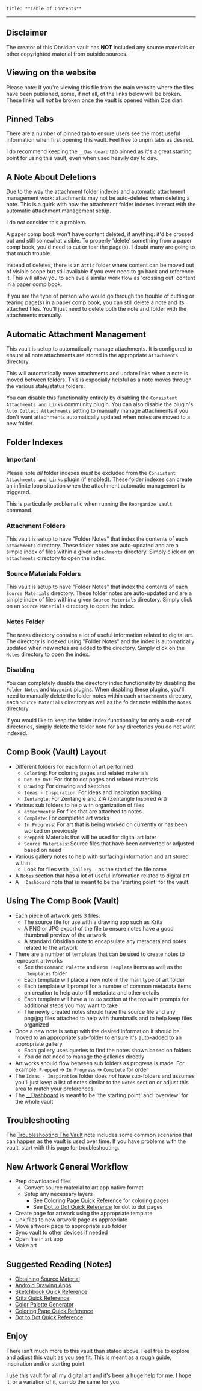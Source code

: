 ```table-of-contents
title: **Table of Contents**
```

---

## Disclaimer

The creator of this Obsidian vault has **NOT** included any source materials or other copyrighted material from outside sources.

## Viewing on the website

Please note: If you're viewing this file from the main website where the files have been published, some, if not all, of the links below will be broken. These links will *not* be broken once the vault is opened within Obsidian.

## Pinned Tabs

There are a number of pinned tab to ensure users see the most useful information when first opening this vault. Feel free to unpin tabs as desired.

I do recommend keeping the `__Dashboard` tab pinned as it's a great starting point for using this vault, even when used heavily day to day.

## A Note About Deletions

Due to the way the attachment folder indexes and automatic attachment management work: attachments may not be auto-deleted when deleting a note. This is a quirk with how the attachment folder indexes interact with the automatic attachment management setup.

I do *not* consider this a problem.

A paper comp book won't have content deleted, if anything: it'd be crossed out and still somewhat visible. To properly 'delete' something from a paper comp book, you'd need to cut or tear the page(s). I doubt many are going to that much trouble.

Instead of deletes, there is an `Attic` folder where content can be moved out of visible scope but still available if you ever need to go back and reference it. This will allow you to achieve a similar work flow as 'crossing out' content in a paper comp book.

If you are the type of person who would go through the trouble of cutting or tearing page(s) in a paper comp book, you can still delete a note and its attached files. You'll just need to delete both the note and folder with the attachments manually.

## Automatic Attachment Management

This vault is setup to automatically manage attachments. It is configured to ensure all note attachments are stored in the appropriate `attachments` directory.

This will automatically move attachments and update links when a note is moved between folders. This is especially helpful as a note moves through the various state/status folders.

You can disable this functionality entirely by disabling the `Consistent Attachments and Links` community plugin. You can also disable the plugin's `Auto Collect Attachments` setting to manually manage attachments if you don't want attachments automatically updated when notes are moved to a new folder.

## Folder Indexes

### Important

Please note *all* folder indexes *must* be excluded from the `Consistent Attachments and Links` plugin (if enabled). These folder indexes can create an infinite loop situation when the attachment automatic management is triggered.

This is particularly problematic when running the `Reorganize Vault` command.

### Attachment Folders

This vault is setup to have "Folder Notes" that index the contents of each `attachments` directory. These folder notes are auto-updated and are a simple index of files within a given `attachments` directory. Simply click on an `attachments` directory to open the index.

### Source Materials Folders

This vault is setup to have "Folder Notes" that index the contents of each `Source Materials` directory. These folder notes are auto-updated and are a simple index of files within a given `Source Materials` directory. Simply click on an `Source Materials` directory to open the index.

### Notes Folder

The `Notes` directory contains a lot of useful information related to digital art. The directory is indexed using "Folder Notes" and the index is automatically updated when new notes are added to the directory. Simply click on the `Notes` directory to open the index.

### Disabling

You can completely disable the directory index functionality by disabling the `Folder Notes` and `Waypoint` plugins. When disabling these plugins, you'll need to manually delete the folder notes within each `attachments` directory, each `Source Materials` directory as well as the folder note within the `Notes` directory.

If you would like to keep the folder index functionality for only a sub-set of directories, simply delete the folder note for any directories you do not want indexed.

## Comp Book (Vault) Layout

- Different folders for each form of art performed
	- `Coloring`: For coloring pages and related materials
	- `Dot to Dot`: For dot to dot pages and related materials
	- `Drawing`: For drawing and sketches
	- `Ideas - Inspiration`: For ideas and inspiration tracking
	- `Zentangle`: For Zentangle and ZIA (Zentangle Inspired Art)
- Various sub folders to help with organization of files
	- `attachments`: For files that are attached to notes
	- `Complete`: For completed art works
	- `In Progress`: For art that is being worked on currently or has been worked on previously
	- `Prepped`: Materials that will be used for digital art later
	- `Source Materials`: Source files that have been converted or adjusted based on need
- Various gallery notes to help with surfacing information and art stored within
	- Look for files with `_Gallery -` as the start of the file name
- A `Notes` section that has a lot of useful information related to digital art
- A `__Dashboard` note that is meant to be the 'starting point' for the vault.

## Using The Comp Book (Vault)

- Each piece of artwork gets 3 files:
	- The source file for use with a drawing app such as Krita
	- A PNG or JPG export of the file to ensure notes have a good thumbnail preview of the artwork
	- A standard Obsidian note to encapsulate any metadata and notes related to the artwork
- There are a number of templates that can be used to create notes to represent artworks
	- See the `Command Palette` and `From Template` items as well as the `_Templates` folder
	- Each template will place a new note in the main type of art folder
	- Each template will prompt for a number of common metadata items on creation to help auto-fill metadata and other details
	- Each template will have a `To Do` section at the top with prompts for additional steps you may want to take
	- The newly created notes should have the source file and any png/jpg files attached to help with thumbnails and to help keep files organized
- Once a new note is setup with the desired information it should be moved to an appropriate sub-folder to ensure it's auto-added to an appropriate gallery
	- Each gallery uses queries to find the notes shown based on folders
	- You do *not* need to manage the galleries directly
- Art works should flow between sub folders as progress is made. For example: `Prepped` -> `In Progress` -> `Complete` for order
- The `Ideas - Inspiration` folder does *not* have sub-folders and assumes you'll just keep a list of notes similar to the `Notes` section or adjust this area to match your preferences.
- The [\_\_Dashboard](../__Dashboard.md) is meant to be 'the starting point' and 'overview' for the whole vault

## Troubleshooting

The [Troubleshooting The Vault](_Troubleshooting%20The%20Vault.md) note includes some common scenarios that can happen as the vault is used over time. If you have problems with the vault, start with this page for troubleshooting.

## New Artwork General Workflow

- Prep downloaded files
	- Convert source material to art app native format
	- Setup any necessary layers
		- See [Coloring Page Quick Reference](Coloring%20Page%20Quick%20Reference.md) for coloring pages
		- See [Dot to Dot Quick Reference](Dot%20to%20Dot%20Quick%20Reference.md) for dot to dot pages
- Create page for artwork using the appropriate template
- Link files to new artwork page as appropriate
- Move artwork page to appropriate sub folder
- Sync vault to other devices if needed
- Open file in art app
- Make art

## Suggested Reading (Notes)

- [Obtaining Source Material](Obtaining%20Source%20Material.md)
- [Android Drawing Apps](Android%20Drawing%20Apps.md)
- [Sketchbook Quick Reference](Sketchbook%20Quick%20Reference.md)
- [Krita Quick Reference](Krita%20Quick%20Reference.md)
- [Color Palette Generator](Color%20Palette%20Generator.md)
- [Coloring Page Quick Reference](Coloring%20Page%20Quick%20Reference.md)
- [Dot to Dot Quick Reference](Dot%20to%20Dot%20Quick%20Reference.md)

## Enjoy

There isn't much more to this vault than stated above. Feel free to explore and adjust this vault as you see fit. This is meant as a rough guide, inspiration and/or starting point.

I use this vault for all my digital art and it's been a huge help for me. I hope it, or a variation of it, can do the same for you.
